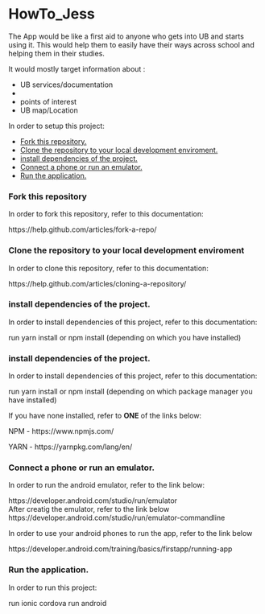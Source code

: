 # HowTo_Jess
The App would be like a first aid to anyone who gets into UB and starts using it.
This would help them to easily have their ways across school and helping them in their studies.

It would mostly target information about :
<ul>
  <li>UB services/documentation<li>
  <li>points of interest</li> 
  <li>UB map/Location</li>
</ul>

In order to setup this project:
<ul>
    <li><a href="#fork-repository">Fork this repository.</a></li>
    <li><a href="#clone-repository">Clone the repository to your local development enviroment.</a></li>
    <li><a href="#install-dependencies">install dependencies of the project. </a></li>
    <li><a href="#run-emulator">Connect a phone or run an emulator.</a></li>
    <li><a href="#run-app">Run the application.</a></li>
</ul>

<section>
    <h3 id="fork-repository">Fork this repository</h3>
    <p>In order to fork this repository, refer to this documentation:</p>
    <p>https://help.github.com/articles/fork-a-repo/</p>
</section>

<section>
    <h3 id="clone-repository">Clone the repository to your local development enviroment</h3>
    <p>In order to clone this repository, refer to this documentation:</p>
    <p>https://help.github.com/articles/cloning-a-repository/</p>
</section>

<section>
    <h3 id="install-dependencies">install dependencies of the project.</h3>
    <p>In order to install dependencies of this project, refer to this documentation:</p>
    <p>run yarn install or npm install (depending on which you have installed)</p>
</section>

<section>
    <h3 id="install-dependencies">install dependencies of the project.</h3>
    <p>In order to install dependencies of this project, refer to this documentation:</p>
    <p>run yarn install or npm install (depending on which package manager you have installed)</p>
    <p>If you have none installed, refer to <strong>ONE</strong> of the links below: </p>
    <p>NPM - https://www.npmjs.com/</p>
    <p>YARN - https://yarnpkg.com/lang/en/</p>
</section>

<section>
    <h3 id="run-emulator">Connect a phone or run an emulator.</h3>
    <p>In order to run the android emulator, refer to the link below:</p>
    <p>https://developer.android.com/studio/run/emulator <br />
        After creatig the emulator, refer to the link below <br />
        https://developer.android.com/studio/run/emulator-commandline
    </p>
    <p>In order to use your android phones to run the app, refer to the link below</p>
    <p>https://developer.android.com/training/basics/firstapp/running-app</p>
</section>

<section>
    <h3 id="run-app">Run the application.</h3>
    <p>In order to run this project:</p>
    <p>run ionic cordova run android</p>
</section>
